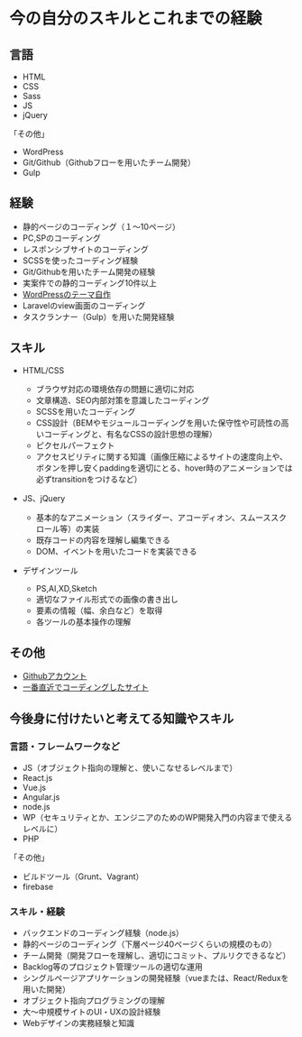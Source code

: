 # 今の自分のスキルとこれまでの経験

## 言語
* HTML
* CSS
* Sass
* JS
* jQuery

「その他」
* WordPress
* Git/Github（Githubフローを用いたチーム開発）
* Gulp

## 経験
* 静的ページのコーディング（１〜10ページ）
* PC,SPのコーディング
* レスポンシブサイトのコーディング
* SCSSを使ったコーディング経験
* Git/Githubを用いたチーム開発の経験
* 実案件での静的コーディング10件以上
* [WordPressのテーマ自作](https://wp-practice.xyz)
* Laravelのview画面のコーディング
* タスクランナー（Gulp）を用いた開発経験

## スキル
* HTML/CSS
    * ブラウザ対応の環境依存の問題に適切に対応
    * 文章構造、SEO内部対策を意識したコーディング
    * SCSSを用いたコーディング
    * CSS設計（BEMやモジュールコーディングを用いた保守性や可読性の高いコーディングと、有名なCSSの設計思想の理解）
    * ピクセルパーフェクト
    * アクセスビリティに関する知識（画像圧縮によるサイトの速度向上や、ボタンを押し安くpaddingを適切にとる、hover時のアニメーションでは必ずtransitionをつけるなど）

* JS、jQuery
    * 基本的なアニメーション（スライダー、アコーディオン、スムーススクロール等）の実装
    * 既存コードの内容を理解し編集できる
    * DOM、イベントを用いたコードを実装できる

* デザインツール
    * PS,AI,XD,Sketch
    * 適切なファイル形式での画像の書き出し
    * 要素の情報（幅、余白など）を取得
    * 各ツールの基本操作の理解

## その他
* [Githubアカウント](https://github.com/benzy78)
* [一番直近でコーディングしたサイト](https://benzy78.github.io/day28/)


## 今後身に付けたいと考えてる知識やスキル

### 言語・フレームワークなど
* JS（オブジェクト指向の理解と、使いこなせるレベルまで）
* React.js
* Vue.js
* Angular.js
* node.js
* WP（セキュリティとか、エンジニアのためのWP開発入門の内容まで使えるレベルに）
* PHP

「その他」
* ビルドツール（Grunt、Vagrant）
* firebase

### スキル・経験
* バックエンドのコーディング経験（node.js）
* 静的ページのコーディング（下層ページ40ページくらいの規模のもの）
* チーム開発（開発フローを理解し、適切にコミット、プルリクできるなど）
* Backlog等のプロジェクト管理ツールの適切な運用
* シングルページアプリケーションの開発経験（vueまたは、React/Reduxを用いた開発）
* オブジェクト指向プログラミングの理解
* 大〜中規模サイトのUI・UXの設計経験
* Webデザインの実務経験と知識
